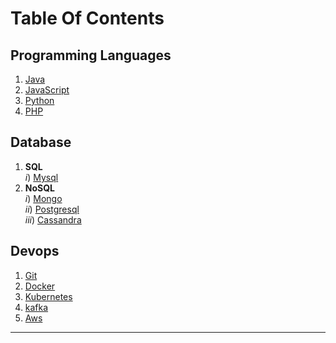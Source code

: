# Table Of Contents  

## Programming Languages
   1) [Java](https://srimuthurajesh.github.io/Tech-Notes/Java)  
   2) [JavaScript](https://srimuthurajesh.github.io/Tech-Notes/Java%20script)  
   3) [Python](https://srimuthurajesh.github.io/Tech-Notes/Python)  
   4) [PHP](https://srimuthurajesh.github.io/Tech-Notes/PHP)  

## Database
   1) **SQL**  
      *i*) [Mysql](https://srimuthurajesh.github.io/Tech-Notes/SQL/mysql.html)  
   2) **NoSQL**  
      *i*) [Mongo](https://srimuthurajesh.github.io/Tech-Notes/NoSql/Mongo.html)  
      *ii*) [Postgresql](https://srimuthurajesh.github.io/Tech-Notes/NoSql/Mongo.html)  
      *iii*) [Cassandra](https://srimuthurajesh.github.io/Tech-Notes/NoSql/Cassandra.html)  

## Devops    
   1) [Git](https://srimuthurajesh.github.io/Tech-Notes/Devops/git.html)
   2) [Docker](https://srimuthurajesh.github.io/Tech-Notes/Devops/docker.html)
   3) [Kubernetes](https://srimuthurajesh.github.io/Tech-Notes/Devops/kubernetes.html)
   4) [kafka](https://srimuthurajesh.github.io/Tech-Notes/Devops/kafka.html)
   5) [Aws](https://srimuthurajesh.github.io/Tech-Notes/Devops/AWS.html)


----
